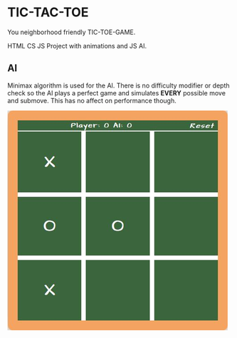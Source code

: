 # TIC-TAC-TOE
You neighborhood friendly TIC-TOE-GAME.


HTML CS JS Project with animations and JS AI.

## AI
Minimax algorithm is used for the AI. There is no difficulty modifier or depth check so the AI plays a perfect game
and simulates **EVERY** possible move and submove. This has no affect on performance though.

![tic tac toe snapshot](https://github.com/ninjaboynaru/TicTacToe/blob/master/_EDU/COVER_IMG.JPG)
